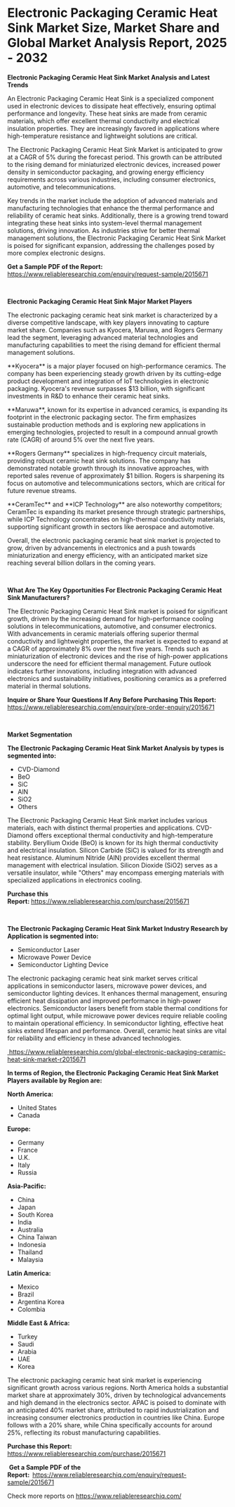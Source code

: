<p><h1>Electronic Packaging Ceramic Heat Sink Market Size, Market Share and Global Market Analysis Report, 2025 - 2032</h1></p><p><strong>Electronic Packaging Ceramic Heat Sink Market Analysis and Latest Trends</strong></p>
<p><p>An Electronic Packaging Ceramic Heat Sink is a specialized component used in electronic devices to dissipate heat effectively, ensuring optimal performance and longevity. These heat sinks are made from ceramic materials, which offer excellent thermal conductivity and electrical insulation properties. They are increasingly favored in applications where high-temperature resistance and lightweight solutions are critical.</p><p>The Electronic Packaging Ceramic Heat Sink Market is anticipated to grow at a CAGR of 5% during the forecast period. This growth can be attributed to the rising demand for miniaturized electronic devices, increased power density in semiconductor packaging, and growing energy efficiency requirements across various industries, including consumer electronics, automotive, and telecommunications. </p><p>Key trends in the market include the adoption of advanced materials and manufacturing technologies that enhance the thermal performance and reliability of ceramic heat sinks. Additionally, there is a growing trend toward integrating these heat sinks into system-level thermal management solutions, driving innovation. As industries strive for better thermal management solutions, the Electronic Packaging Ceramic Heat Sink Market is poised for significant expansion, addressing the challenges posed by more complex electronic designs.</p></p>
<p><strong>Get a Sample PDF of the Report:&nbsp;</strong> <a href="https://www.reliableresearchiq.com/enquiry/request-sample/2015671?utm_campaign=1720&utm_medium=2&utm_source=Github&utm_content=ia&utm_term=17012025&utm_id=electronic-packaging-ceramic-heat-sink">https://www.reliableresearchiq.com/enquiry/request-sample/2015671</a></p>
<p>&nbsp;</p>
<p><strong>Electronic Packaging Ceramic Heat Sink Major Market Players</strong></p>
<p><p>The electronic packaging ceramic heat sink market is characterized by a diverse competitive landscape, with key players innovating to capture market share. Companies such as Kyocera, Maruwa, and Rogers Germany lead the segment, leveraging advanced material technologies and manufacturing capabilities to meet the rising demand for efficient thermal management solutions.</p><p>**Kyocera** is a major player focused on high-performance ceramics. The company has been experiencing steady growth driven by its cutting-edge product development and integration of IoT technologies in electronic packaging. Kyocera's revenue surpasses $13 billion, with significant investments in R&D to enhance their ceramic heat sinks.</p><p>**Maruwa**, known for its expertise in advanced ceramics, is expanding its footprint in the electronic packaging sector. The firm emphasizes sustainable production methods and is exploring new applications in emerging technologies, projected to result in a compound annual growth rate (CAGR) of around 5% over the next five years.</p><p>**Rogers Germany** specializes in high-frequency circuit materials, providing robust ceramic heat sink solutions. The company has demonstrated notable growth through its innovative approaches, with reported sales revenue of approximately $1 billion. Rogers is sharpening its focus on automotive and telecommunications sectors, which are critical for future revenue streams.</p><p>**CeramTec** and **ICP Technology** are also noteworthy competitors; CeramTec is expanding its market presence through strategic partnerships, while ICP Technology concentrates on high-thermal conductivity materials, supporting significant growth in sectors like aerospace and automotive. </p><p>Overall, the electronic packaging ceramic heat sink market is projected to grow, driven by advancements in electronics and a push towards miniaturization and energy efficiency, with an anticipated market size reaching several billion dollars in the coming years.</p></p>
<p>&nbsp;</p>
<p><strong>What Are The Key Opportunities For Electronic Packaging Ceramic Heat Sink Manufacturers?</strong></p>
<p><p>The Electronic Packaging Ceramic Heat Sink market is poised for significant growth, driven by the increasing demand for high-performance cooling solutions in telecommunications, automotive, and consumer electronics. With advancements in ceramic materials offering superior thermal conductivity and lightweight properties, the market is expected to expand at a CAGR of approximately 8% over the next five years. Trends such as miniaturization of electronic devices and the rise of high-power applications underscore the need for efficient thermal management. Future outlook indicates further innovations, including integration with advanced electronics and sustainability initiatives, positioning ceramics as a preferred material in thermal solutions.</p></p>
<p><strong>Inquire or Share Your Questions If Any Before Purchasing This Report:</strong> <a href="https://www.reliableresearchiq.com/enquiry/pre-order-enquiry/2015671?utm_campaign=1720&utm_medium=2&utm_source=Github&utm_content=ia&utm_term=17012025&utm_id=electronic-packaging-ceramic-heat-sink">https://www.reliableresearchiq.com/enquiry/pre-order-enquiry/2015671</a></p>
<p>&nbsp;</p>
<p><strong>Market Segmentation</strong></p>
<p><strong>The Electronic Packaging Ceramic Heat Sink Market Analysis by types is segmented into:</strong></p>
<p><ul><li>CVD-Diamond</li><li>BeO</li><li>SiC</li><li>AlN</li><li>SiO2</li><li>Others</li></ul></p>
<p><p>The Electronic Packaging Ceramic Heat Sink market includes various materials, each with distinct thermal properties and applications. CVD-Diamond offers exceptional thermal conductivity and high-temperature stability. Beryllium Oxide (BeO) is known for its high thermal conductivity and electrical insulation. Silicon Carbide (SiC) is valued for its strength and heat resistance. Aluminum Nitride (AlN) provides excellent thermal management with electrical insulation. Silicon Dioxide (SiO2) serves as a versatile insulator, while "Others" may encompass emerging materials with specialized applications in electronics cooling.</p></p>
<p><strong>Purchase this Report:&nbsp;</strong><a href="https://www.reliableresearchiq.com/purchase/2015671?utm_campaign=1720&utm_medium=2&utm_source=Github&utm_content=ia&utm_term=17012025&utm_id=electronic-packaging-ceramic-heat-sink">https://www.reliableresearchiq.com/purchase/2015671</a></p>
<p>&nbsp;</p>
<p><strong>The Electronic Packaging Ceramic Heat Sink Market Industry Research by Application is segmented into:</strong></p>
<p><ul><li>Semiconductor Laser</li><li>Microwave Power Device</li><li>Semiconductor Lighting Device</li></ul></p>
<p><p>The electronic packaging ceramic heat sink market serves critical applications in semiconductor lasers, microwave power devices, and semiconductor lighting devices. It enhances thermal management, ensuring efficient heat dissipation and improved performance in high-power electronics. Semiconductor lasers benefit from stable thermal conditions for optimal light output, while microwave power devices require reliable cooling to maintain operational efficiency. In semiconductor lighting, effective heat sinks extend lifespan and performance. Overall, ceramic heat sinks are vital for reliability and efficiency in these advanced technologies.</p></p>
<p><a href="https://www.reliableresearchiq.com/global-electronic-packaging-ceramic-heat-sink-market-r2015671?utm_campaign=1720&utm_medium=2&utm_source=Github&utm_content=ia&utm_term=17012025&utm_id=electronic-packaging-ceramic-heat-sink">&nbsp;https://www.reliableresearchiq.com/global-electronic-packaging-ceramic-heat-sink-market-r2015671</a></p>
<p><strong>In terms of Region, the Electronic Packaging Ceramic Heat Sink Market Players available by Region are:</strong></p>
<p>
    <p> <strong> North America: </strong>
        <ul>
            <li>United States</li>
            <li>Canada</li>
        </ul>
        </p> 
    <p> <strong> Europe: </strong>
        <ul>
            <li>Germany</li>
            <li>France</li>
            <li>U.K.</li>
            <li>Italy</li>
            <li>Russia</li>
        </ul>
        </p> 
    <p> <strong> Asia-Pacific: </strong>
        <ul>
            <li>China</li>
            <li>Japan</li>
            <li>South Korea</li>
            <li>India</li>
            <li>Australia</li>
            <li>China Taiwan</li>
            <li>Indonesia</li>
            <li>Thailand</li>
            <li>Malaysia</li>
        </ul>
        </p> 
    <p> <strong> Latin America: </strong>
        <ul>
            <li>Mexico</li>
            <li>Brazil</li>
            <li>Argentina Korea</li>
            <li>Colombia</li>
        </ul>
        </p> 
    <p> <strong> Middle East & Africa: </strong>
        <ul>
            <li>Turkey</li>
            <li>Saudi</li>
            <li>Arabia</li>
            <li>UAE</li>
            <li>Korea</li>
        </ul>
    </p>
    </p>
<p><p>The electronic packaging ceramic heat sink market is experiencing significant growth across various regions. North America holds a substantial market share at approximately 30%, driven by technological advancements and high demand in the electronics sector. APAC is poised to dominate with an anticipated 40% market share, attributed to rapid industrialization and increasing consumer electronics production in countries like China. Europe follows with a 20% share, while China specifically accounts for around 25%, reflecting its robust manufacturing capabilities.</p></p>
<p><strong>Purchase this Report: </strong><a href="https://www.reliableresearchiq.com/purchase/2015671?utm_campaign=1720&utm_medium=2&utm_source=Github&utm_content=ia&utm_term=17012025&utm_id=electronic-packaging-ceramic-heat-sink">https://www.reliableresearchiq.com/purchase/2015671</a></p>
<p>&nbsp;<strong>Get a Sample PDF of the Report:&nbsp;&nbsp;</strong><a href="https://www.reliableresearchiq.com/enquiry/request-sample/2015671?utm_campaign=1720&utm_medium=2&utm_source=Github&utm_content=ia&utm_term=17012025&utm_id=electronic-packaging-ceramic-heat-sink">https://www.reliableresearchiq.com/enquiry/request-sample/2015671</a></p>
<p><strong></strong></p>
<p>Check more reports on <a href="https://www.reliableresearchiq.com/?utm_campaign=1720&utm_medium=2&utm_source=Github&utm_content=ia&utm_term=17012025&utm_id=electronic-packaging-ceramic-heat-sink">https://www.reliableresearchiq.com/</a></p>